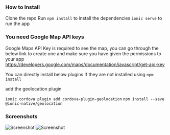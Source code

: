 
### How to Install
Clone the repo
Run `npm install` to install the dependencies
`ionic serve` to run the app

### You need Google Map API keys
Google Maps API Key is required to see the map, you can go through the below link to create one and make sure you have given the permissions to your app
https://developers.google.com/maps/documentation/javascript/get-api-key

You can directly install below plugins If they are not installed using `npm install`

add the geolocation plugin

`ionic cordova plugin add cordova-plugin-geolocation`
`npm install --save @ionic-native/geolocation`

### Screenshots
![Screenshot](https://i.imgur.com/oSwBsc9.png)
![Screenshot](https://i.imgur.com/NwAOhIE.png)
